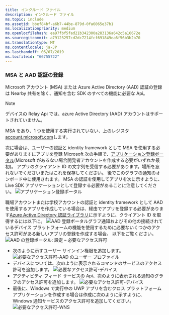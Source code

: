 ```yaml
---
title: インクルード ファイル
description: インクルード ファイル
ms.topic: include
ms.assetid: bbef84bf-a6b7-44be-879d-0fa6065e37b1
ms.localizationpriority: medium
ms.openlocfilehash: ea97fbf5fad21b342300a283136a642c5a16672e
ms.sourcegitcommit: a79123257cd2dc7214fcf691849ea6f56b3b2b70
ms.translationtype: MT
ms.contentlocale: ja-JP
ms.lasthandoff: 06/07/2019
ms.locfileid: "66755722"
---
```

### <a name="msa-and-aad-authentication-registration"></a>MSA と AAD 認証の登録

Microsoft アカウント (MSA) または Azure Active Directory (AAD) 認証の登録は Nearby 共有を除く、通知を含む SDK のすべての機能に必要な Api。 

> [!NOTE]
> デバイスの Relay Api では、azure Active Directory (AAD) アカウントはサポートされていません。

MSA をあり、1 つを使用する実行されていない、上のレジスタ[account.microsoft.com](https://account.microsoft.com/account)します。

次に場合は、ユーザーの認証と identity framework として MSA を使用する必要がありますにアプリを登録 Microsoft 次の手順で、[アプリケーション登録ポータル](https://apps.dev.microsoft.com/)(Microsoft があるない場合開発者アカウントを作成する必要がいずれか最初)。 アプリのクライアント ID の文字列を受信する必要があります。場所を忘れないでくださいまたはこれを保存してください。 後でこのグラフの通知のオンボード中に使用されます。 MSA の認証を使用してアプリを次に示すように、Live SDK アプリケーションとして登録する必要があることに注意してください。
![アプリケーション登録ポータル](../../notifications/media/msa_app_registration/app_registration_portal.png)

職場アカウントまたは学校アカウントの認証と identity framework として AAD を使用するアプリを作成している場合は、経由でアプリを登録する必要があります[Azure Active Directory 認証ライブラリ](https://docs.microsoft.com/azure/active-directory/develop/active-directory-authentication-libraries)に示すように、クライアント ID を取得するには以下に。 
 ![AAD 登録ポータル](../../notifications/media/aad_registration_portal/aad_registration_portal.png)グラフ通知およびその他の接続されているデバイス プラットフォームの機能を使用するために必要ないくつかのアクセス許可がある新しいアプリの登録を作成する場合。 以下をご覧ください。 
![AAD の登録ポータル: 設定 – 必要なアクセス許可](../../notifications/media/aad_registration_portal/aad_registration_portal_permissions.png)
* 次のように示すユーザー サインイン権限を追加します。
![必要なアクセス許可-AAD のユーザー プロファイル](../../notifications/media/aad_registration_portal/permissions_1_user.png)
* デバイスについては、次のように表示されるコマンドのサービスのアクセス許可を追加します。
![必要なアクセス許可-デバイス](../../notifications/media/aad_registration_portal/permissions_2_devices.png)
* アクティビティ フィード サービスの Api、次のように表示される通知のグラフのアクセス許可を追加します。
![必要なアクセス許可-デバイス](../../notifications/media/aad_registration_portal/permissions_3_graph_notifications.png)
* 最後に、Windows で実行中の UWP アプリを含むクロス プラットフォーム アプリケーションを作成する場合は作成に次のように示すように、Windows 通知サービスのアクセス許可を追加してください。 
![必要なアクセス許可-WNS](../../notifications/media/aad_registration_portal/permissions_4_wns_push.png)
